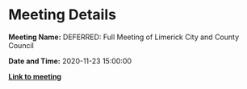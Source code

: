 # Meeting Details

**Meeting Name:** DEFERRED: Full Meeting of Limerick City and County Council

**Date and Time:** 2020-11-23 15:00:00

**<a href="https://www.limerick.ie/council/whats-on/full-meeting-limerick-city-and-county-council-38" target="_blank">Link to meeting</a>**
